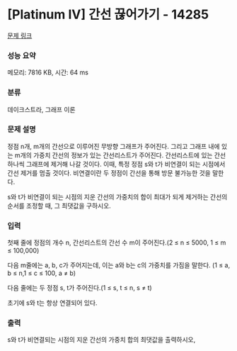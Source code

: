 # [Platinum IV] 간선 끊어가기 - 14285 

[문제 링크](https://www.acmicpc.net/problem/14285) 

### 성능 요약

메모리: 7816 KB, 시간: 64 ms

### 분류

데이크스트라, 그래프 이론

### 문제 설명

<p>정점 n개, m개의 간선으로 이루어진 무방향 그래프가 주어진다. 그리고 그래프 내에 있는 m개의 가중치 간선의 정보가 있는 간선리스트가 주어진다. 간선리스트에 있는 간선 하나씩 그래프에 제거해 나갈 것이다. 이때, 특정 정점 s와 t가 비연결이 되는 시점에서 간선 제거를 멈출 것이다. 비연결이란 두 정점이 간선을 통해 방문 불가능한 것을 말한다.</p>

<p>s와 t가 비연결이 되는 시점의 지운 간선의 가중치의 합이 최대가 되게 제거하는 간선의 순서를 조정할 때, 그 최댓값을 구하시오.</p>

### 입력 

 <p>첫째 줄에 정점의 개수 n, 간선리스트의 간선 수 m이 주어진다.(2 ≤ n ≤ 5000, 1 ≤ m ≤ 100,000)</p>

<p>다음 m줄에는 a, b, c가 주어지는데, 이는 a와 b는 c의 가중치를 가짐을 말한다. (1 ≤ a, b ≤ n,1 ≤ c ≤ 100, a ≠ b)</p>

<p>다음 줄에는 두 정점 s, t가 주어진다.(1 ≤ s, t ≤ n, s ≠ t)</p>

<p>초기에 s와 t는 항상 연결되어 있다.</p>

### 출력 

 <p>s와 t가 비연결되는 시점의 지운 간선의 가중치 합의 최댓값을 출력하시오,</p>

